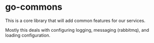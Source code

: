 # go-commons

This is a core library that will add common features for our services.

Mostly this deals with configuring logging, messaging (rabbitmq), and loading configuration. 